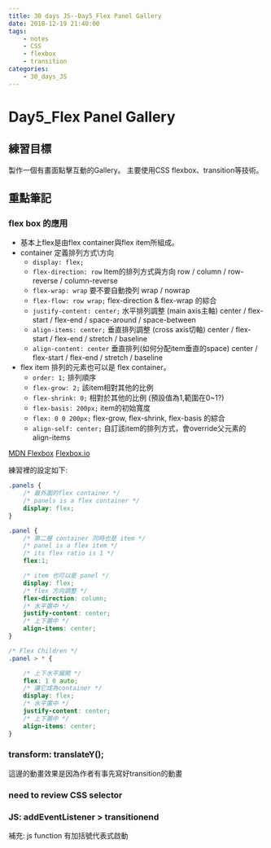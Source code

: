 ```yaml
---
title: 30 days JS--Day5_Flex Panel Gallery
date: 2018-12-19 21:40:00
tags:
    - notes
    - CSS
    - flexbox
    - transition
categories:
    - 30_days_JS
---
```

# Day5_Flex Panel Gallery

## 練習目標

製作一個有畫面點擊互動的Gallery。
主要使用CSS flexbox、transition等技術。

## 重點筆記

### flex box 的應用

- 基本上flex是由flex container與flex item所組成。
- container 定義排列方式\方向
    - ``display: flex;``
    - ``flex-direction: row`` Item的排列方式與方向
        row / column / row-reverse / column-reverse
    - ``flex-wrap: wrap`` 要不要自動換列
        wrap / nowrap
    - ``flex-flow: row wrap;`` flex-direction & flex-wrap 的綜合
    - ``justify-content: center;`` 水平排列調整 (main axis主軸)
        center / flex-start / flex-end / space-around / space-between
    - ``align-items: center;`` 垂直排列調整 (cross axis切軸)
        center / flex-start / flex-end / stretch / baseline
    - ``align-content: center`` 垂直排列(如何分配item垂直的space)
        center / flex-start / flex-end / stretch / baseline
- flex item 排列的元素也可以是 flex container。
    - ``order: 1;`` 排列順序
    - ``flex-grow: 2;`` 該item相對其他的比例
    - ``flex-shrink: 0;`` 相對於其他的比例 (預設值為1,範圍在0~1?)
    - ``flex-basis: 200px;`` item的初始寬度
    - ``flex: 0 0 200px;`` flex-grow, flex-shrink, flex-basis 的綜合
    - ``align-self: center;`` 自訂該item的排列方式，會override父元素的align-items

[MDN Flexbox](https://developer.mozilla.org/zh-TW/docs/Web/CSS/CSS_Flexible_Box_Layout/Using_CSS_flexible_boxes)
[Flexbox.io](https://flexbox.io/)

練習裡的設定如下:

```css
.panels {
    /* 最外圍的flex container */
    /* panels is a flex container */
    display: flex;
}

.panel {
    /* 第二層 container 同時也是 item */
    /* panel is a flex item */
    /* its flex ratio is 1 */
    flex:1;

    /* item 也可以是 panel */
    display: flex;
    /* flex 方向調整 */
    flex-direction: column;
    /* 水平置中 */
    justify-content: center;
    /* 上下置中 */
    align-items: center;
}

/* Flex Children */
.panel > * {

    /* 上下水平展開 */
    flex: 1 0 auto;
    /* 讓它成為container */
    display: flex;
    /* 水平置中 */
    justify-content: center;
    /* 上下置中 */
    align-items: center;
}
```

### transform: translateY();

這邊的動畫效果是因為作者有事先寫好transition的動畫

### need to review CSS selector

### JS: addEventListener > transitionend

補充: js function 有加括號代表式啟動